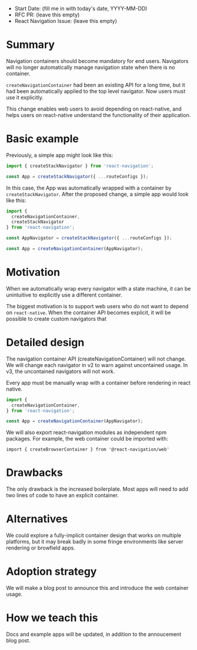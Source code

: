 - Start Date: (fill me in with today's date, YYYY-MM-DD)
- RFC PR: (leave this empty)
- React Navigation Issue: (leave this empty)

# Summary

Navigation containers should become mandatory for end users. Navigators will no longer automatically manage navigation state when there is no container.

`createNavigationContainer` had been an existing API for a long time, but it had been automatically applied to the top level navigator. Now users must use it explicitly.

This change enables web users to avoid depending on react-native, and helps users on react-native understand the functionality of their application.

# Basic example

Previously, a simple app might look like this:

```js
import { createStackNavigator } from 'react-navigation';

const App = createStackNavigator({ ...routeConfigs });
```

In this case, the App was automatically wrapped with a container by `createStackNavigator`. After the proposed change, a simple app would look like this:

```js
import {
  createNavigationContainer,
  createStackNavigator
} from 'react-navigation';

const AppNavigator = createStackNavigator({ ...routeConfigs });

const App = createNavigationContainer(AppNavigator);
```

# Motivation

When we automatically wrap every navigator with a state machine, it can be unintuitive to explicitly use a different container.

The biggest motivation is to support web users who do not want to depend on `react-native`. When the container API becomes explicit, it will be possible to create custom navigators that 

# Detailed design

The navigation container API (createNavigationContainer) will not change. We will change each navigator in v2 to warn against uncontained usage. In v3, the uncontained navigators will not work.

Every app must be manually wrap with a container before rendering in react native.

```js
import {
  createNavigationContainer,
} from 'react-navigation';

const App = createNavigationContainer(AppNavigator);
```

We will also export react-navigation modules as independent npm packages. For example, the web container could be imported with:

`import { createBrowserContainer } from '@react-navigation/web'`


# Drawbacks

The only drawback is the increased boilerplate. Most apps will need to add two lines of code to have an explicit container.

# Alternatives

We could explore a fully-implicit container design that works on multiple platforms, but it may break badly in some fringe environments like server rendering or browfield apps.

# Adoption strategy

We will make a blog post to announce this and introduce the web container usage.

# How we teach this

Docs and example apps will be updated, in addition to the annoucement blog post.
